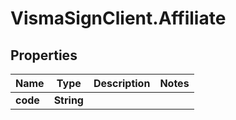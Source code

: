 # VismaSignClient.Affiliate

## Properties
Name | Type | Description | Notes
------------ | ------------- | ------------- | -------------
**code** | **String** |  | 


